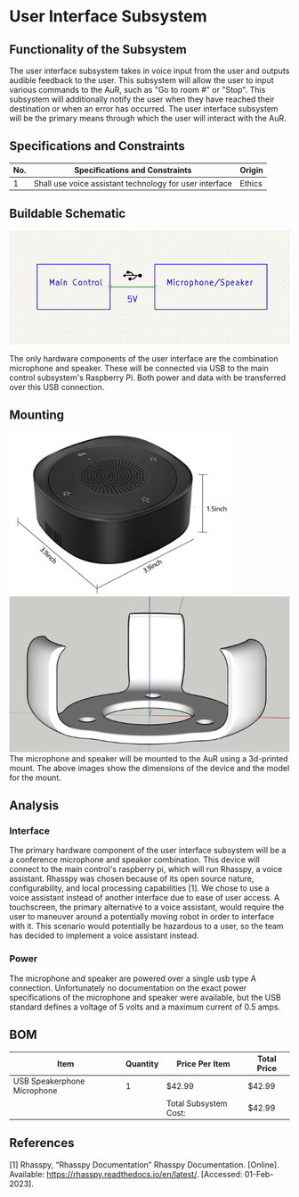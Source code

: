 # User Interface Subsystem

## Functionality of the Subsystem
The user interface subsystem takes in voice input from the user and outputs audible feedback to the user. This subsystem will allow the user to input various commands to the AuR, such as "Go to room #" or "Stop". This subsystem will additionally notify the user when they have reached their destination or when an error has occurred. The user interface subsystem will be the primary means through which the user will interact with the AuR.

## Specifications and Constraints
| No. | Specifications and Constraints | Origin |
|-|-|-|
| 1 | Shall use voice assistant technology for user interface | Ethics |

## Buildable Schematic
![schematic](https://github.com/Hawk652/Capstone-Guidance-Robot/blob/75130f5b4fa6503de81a4400c2216e49b48e5778/Documentation/Images/user_interface_schematic.png?raw=true)


The only hardware components of the user interface are the combination microphone and speaker. These will be connected via USB to the main control subsystem's Raspberry Pi. Both power and data with be transferred over this USB connection.

## Mounting
![dimensions](https://github.com/Hawk652/Capstone-Guidance-Robot/blob/JacobWilkinson-signoff-userinterface/Documentation/Images/user_interface_speaker_dimensions.png?raw=true)
![mount](https://github.com/Hawk652/Capstone-Guidance-Robot/blob/JacobWilkinson-signoff-userinterface/Documentation/Images/speakerphone_mount.png?raw=true)
The microphone and speaker will be mounted to the AuR using a 3d-printed mount. The above images show the dimensions of the device and the model for the mount.

## Analysis

### Interface
The primary hardware component of the user interface subsystem will be a a conference microphone and speaker combination. This device will connect to the main control's raspberry pi, which will run Rhasspy, a voice assistant. Rhasspy was chosen because of its open source nature, configurability, and local processing capabilities [1]. We chose to use a voice assistant instead of another interface due to ease of user access. A touchscreen, the primary alternative to a voice assistant, would require the user to maneuver around a potentially moving robot in order to interface with it. This scenario would potentially be hazardous to a user, so the team has decided to implement a voice assistant instead.

### Power
The microphone and speaker are powered over a single usb type A connection. Unfortunately no documentation on the exact power specifications of the microphone and speaker were available, but the USB standard defines a voltage of 5 volts and a maximum current of 0.5 amps.

## BOM
| Item | Quantity | Price Per Item | Total Price |
|-|-|-|-|
| USB Speakerphone Microphone | 1 | $42.99 | $42.99 |
| | | Total Subsystem Cost: | $42.99 |

## References

[1] Rhasspy, “Rhasspy Documentation” Rhasspy Documentation. [Online]. Available: https://rhasspy.readthedocs.io/en/latest/. [Accessed: 01-Feb-2023].